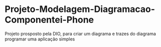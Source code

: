 # Projeto-Modelagem-Diagramacao-Componentei-Phone
 Projeto prosposto pela DIO, para criar um diagrama e trazes do diagrama programar uma aplicação simples
